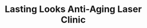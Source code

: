 ---
title: "Lasting Looks Anti-Aging Laser Clinic"
url: /etobicoke/lasting-looks-anti-aging-laser-clinic/
shop: Kosmetik
---